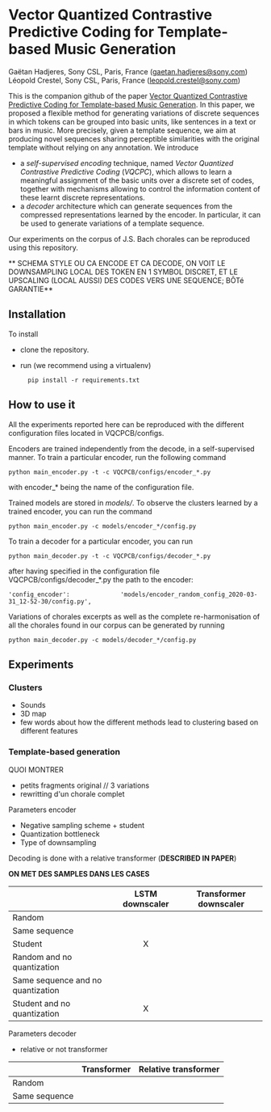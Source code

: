 # Vector Quantized Contrastive Predictive Coding for Template-based Music Generation
Gaëtan Hadjeres, Sony CSL, Paris, France (gaetan.hadjeres@sony.com)\
Léopold Crestel, Sony CSL, Paris, France (leopold.crestel@sony.com)

This is the companion github of the paper 
[Vector Quantized Contrastive Predictive Coding for Template-based Music Generation](www.google.com).
In this paper, we proposed a flexible method for generating variations of discrete sequences 
in which tokens can be grouped into basic units, like sentences in a text or bars in music.
More precisely, given a template sequence, we aim at producing novel sequences sharing perceptible similarities 
with the original template without relying on any annotation.
We introduce 
 - a *self-supervised encoding* technique, named *Vector Quantized Contrastive Predictive Coding* (*VQCPC*), 
which allows to learn a meaningful assignment of the basic units over a discrete set of codes,
together with  mechanisms allowing to control the information content of these learnt discrete representations.
- a *decoder* architecture which can generate sequences from the compressed representations learned by the encoder.
In particular, it can be used to generate variations of a template sequence.
 
Our experiments on the corpus of J.S. Bach chorales can be reproduced using this repository.

** SCHEMA STYLE OU CA ENCODE ET CA DECODE, ON VOIT LE DOWNSAMPLING LOCAL DES TOKEN EN 1 SYMBOL DISCRET,
 ET LE UPSCALING (LOCAL AUSSI) DES CODES VERS UNE SEQUENCE; BÔTé GARANTIE** 


## Installation
To install
- clone the repository.
- run (we recommend using a virtualenv) 
        
        pip install -r requirements.txt
        
## How to use it
All the experiments reported here can be reproduced with the different configuration files located in VQCPCB/configs.

Encoders are trained independently from the decode, in a self-supervised manner.
To train a particular encoder, run the following command

    python main_encoder.py -t -c VQCPCB/configs/encoder_*.py

with encoder_* being the name of the configuration file. 

Trained models are stored in *models/*.
To observe the clusters learned by a trained encoder, you can run the command

    python main_encoder.py -c models/encoder_*/config.py
    
To train a decoder for a particular encoder, you can run

    python main_decoder.py -t -c VQCPCB/configs/decoder_*.py 
    
after having specified in the configuration file VQCPCB/configs/decoder_*.py the path to the encoder:

    'config_encoder':              'models/encoder_random_config_2020-03-31_12-52-30/config.py',
    
Variations of chorales excerpts 
as well as the complete re-harmonisation of all the chorales found in our corpus can be generated by running

    python main_decoder.py -c models/decoder_*/config.py 

## Experiments
### Clusters
- Sounds
- 3D map
- few words about how the different methods lead to clustering based on different features

### Template-based generation
QUOI MONTRER
- petits fragments original // 3 variations
- rewritting d'un chorale complet

Parameters encoder
- Negative sampling scheme + student
- Quantization bottleneck
- Type of downsampling

Decoding is done with a relative transformer (**DESCRIBED IN PAPER**)

**ON MET DES SAMPLES DANS LES CASES**

|       |  LSTM downscaler | Transformer downscaler  
| :--- |:---:| :---:
| Random      | |
| Same sequence | |
| Student | X |
| Random and no quantization | |
| Same sequence and no quantization |  |
| Student and no quantization| X | 

Parameters decoder
- relative or not transformer

|       |  Transformer | Relative transformer  
| :--- |:---:| :---:
| Random |  | 
| Same sequence |  |
